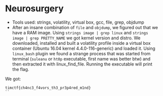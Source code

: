 Neurosurgery
=====
* Tools used: strings, volatility, virtual box, gcc, file, grep, objdump
* After an insane combination of `file` and `objdump`, we figured out that we have a RAM image. Using `strings image | grep linux` and `strings image | grep PRETTY_NAME` we got kernel version and distro. We downloaded, installed and built a volatility profile inside a virtual box container (Ubuntu 16.04 kernel 4.4.0-116-generic) and loaded it. Using `linux_bash` plugin we found a strange process that was started from terminal (`suleanu` or `ht0p` executable, first name was better btw) and then extracted it with linux_find_file. Running the executable will print the flag.

We got:
```
timctf{ch4nc3_f4vors_th3_pr3p4red_m1nd}
``
